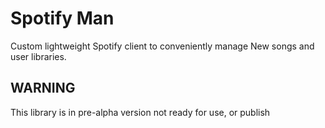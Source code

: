 # Spotify Man

Custom lightweight Spotify client to conveniently manage New songs and user libraries.

## WARNING

This library is in pre-alpha version not ready for use, or publish
